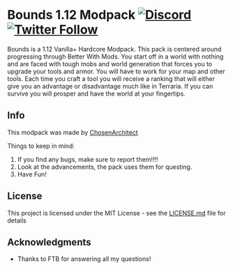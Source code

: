 # Bounds 1.12 Modpack [![Discord](https://img.shields.io/discord/262030232683413504.svg?logo=discord&logoWidth=18&colorB=7289DA)](https://discord.gg/4YbSd6K) [![Twitter Follow](https://img.shields.io/twitter/follow/ChosenArchitect.svg?style=social&label=Follow)](https://twitter.com/ChosenArchitect)


Bounds is a 1.12 Vanilla+ Hardcore Modpack. This pack is centered around progressing through Better With Mods. You start off in a world with nothing and are faced with tough mobs and world generation that forces you to upgrade your tools and armor. You will have to work for your map and other tools. Each time you craft a tool you will receive a ranking that will either give you an advantage or disadvantage much like in Terraria. If you can survive you will prosper and have the world at your fingertips.

## Info
This modpack was made by [ChosenArchitect](https://www.youtube.com/ChosenArchitect)  

Things to keep in mind:

1. If you find any bugs, make sure to report them!!!!
2. Look at the advancements, the pack uses them for questing. 
3. Have Fun!

## License

This project is licensed under the MIT License - see the [LICENSE.md](LICENSE.md) file for details

## Acknowledgments

* Thanks to FTB for answering all my questions!

